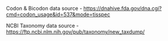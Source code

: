 Codon & Bicodon data source - https://dnahive.fda.gov/dna.cgi?cmd=codon_usage&id=537&mode=tisspec

NCBI Taxonomy data source - https://ftp.ncbi.nlm.nih.gov/pub/taxonomy/new_taxdump/

